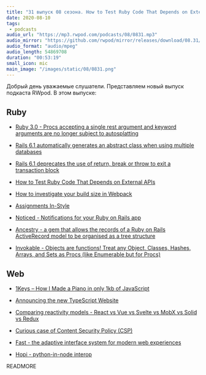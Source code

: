 ```yaml
---
title: "31 выпуск 08 сезона. How to Test Ruby Code That Depends on External APIs, 1Keys, Noticed, Ancestry, Fast, Hopi и прочее"
date: 2020-08-10
tags:
 - podcasts
audio_url: "https://mp3.rwpod.com/podcasts/08/0831.mp3"
audio_mirror: "https://github.com/rwpod/mirror/releases/download/08.31/0831.mp3"
audio_format: "audio/mpeg"
audio_length: 54869708
duration: "00:53:19"
small_icon: mic
main_image: "/images/static/08/0831.png"
---
```


Добрый день уважаемые слушатели. Представляем новый выпуск подкаста RWpod. В этом выпуске:

## Ruby

 - [Ruby 3.0 - Procs accepting a single rest argument and keyword arguments are no longer subject to autosplatting](https://blog.saeloun.com/2020/08/03/ruby-3.0-change_of_behaviour-for-procs-auto-splatting)
 - [Rails 6.1 automatically generates an abstract class when using multiple databases](https://blog.bigbinary.com/2020/08/04/rails-6-1-automatically-generates-abstract-class-when-using-multiple-databases.html)
 - [Rails 6.1 deprecates the use of return, break or throw to exit a transaction block](https://blog.bigbinary.com/2020/08/04/rails-6-1-deprecates-the-use-of-return-break-or-throw-to-exit-a-transaction-block.html)
 - [How to Test Ruby Code That Depends on External APIs](https://www.honeybadger.io/blog/ruby-external-api-test/)
 - [How to investigate your build size in Webpack](https://blog.saeloun.com/2020/08/04/how-to-investigate-your-build-size-in-webpack)


 - [Assignments In-Style](https://idiosyncratic-ruby.com/68-assignments-in-style.html)
 - [Noticed - Notifications for your Ruby on Rails app](https://github.com/excid3/noticed)
 - [Ancestry - a gem that allows the records of a Ruby on Rails ActiveRecord model to be organised as a tree structure](https://github.com/stefankroes/ancestry)
 - [Invokable - Objects are functions! Treat any Object, Classes, Hashes, Arrays, and Sets as Procs (like Enumerable but for Procs)](https://github.com/delonnewman/invokable)

## Web

 - [1Keys – How I Made a Piano in only 1kb of JavaScript](https://frankforce.com/?p=7617#pianostory)
 - [Announcing the new TypeScript Website](https://devblogs.microsoft.com/typescript/announcing-the-new-typescript-website/)
 - [Comparing reactivity models - React vs Vue vs Svelte vs MobX vs Solid vs Redux](https://dev.to/lloyds-digital/comparing-reactivity-models-react-vs-vue-vs-svelte-vs-mobx-vs-solid-29m8)


 - [Curious case of Content Security Policy (CSP)](https://www.vinaybhinde.in/2020/08/a-curious-case-of-content-security-policy-csp/)
 - [Fast - the adaptive interface system for modern web experiences](https://www.fast.design/)
 - [Hopi - python-in-node interop](https://github.com/itajaja/hopi)

READMORE
